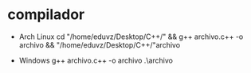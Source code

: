 # compilador

* Arch Linux
cd "/home/eduvz/Desktop/C++/" && g++ archivo.c++ -o archivo && "/home/eduvz/Desktop/C++/"archivo

* Windows
  g++ archivo.c++ -o archivo
 .\archivo


